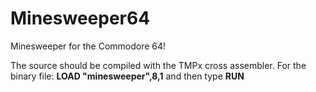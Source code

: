 # Minesweeper64

Minesweeper for the Commodore 64!

The source should be compiled with the TMPx cross assembler.
For the binary file: **LOAD "minesweeper",8,1** and then type **RUN**
